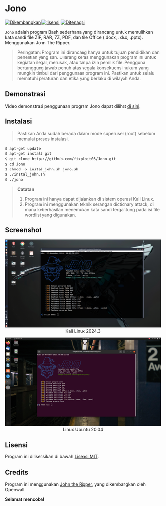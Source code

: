 # Jono

[![Dikembangkan](https://img.shields.io/badge/Dikembangkan%20di-Kali%20Linux-blue)](https://www.kali.org/)
[![lisensi](https://img.shields.io/badge/Lisensi-MIT-blue)](https://github.com/fixploit03/CrackStego/blob/main/LICENSE)
[![Ditenagai](https://img.shields.io/badge/Ditenagai%20oleh-John%20The%20Ripper-red)](https://github.com/openwall/john)

`Jono` adalah program Bash sederhana yang dirancang untuk memulihkan kata sandi file ZIP, RAR, 7Z, PDF, dan file Office (.docx, .xlsx, .pptx). Menggunakan John The Ripper.

> Peringatan: Program ini dirancang hanya untuk tujuan pendidikan dan penelitian yang sah. Dilarang keras menggunakan program ini untuk kegiatan ilegal, merusak, atau tanpa izin pemilik file. Pengguna bertanggung jawab penuh atas segala konsekuensi hukum yang mungkin timbul dari penggunaan program ini. Pastikan untuk selalu mematuhi peraturan dan etika yang berlaku di wilayah Anda.

## Demonstrasi 

Video demonstrasi penggunaan program Jono dapat dilihat [di sini](https://youtu.be/NhDhM8yXHFw?si=lM3pWlp10KDU0hcZ).

## Instalasi 

> Pastikan Anda sudah berada dalam mode superuser (root) sebelum memulai proses instalasi.

```sh
$ apt-get update
$ apt-get install git
$ git clone https://github.com/fixploit03/Jono.git
$ cd Jono
$ chmod +x instal_john.sh jono.sh
$ ./instal_john.sh
$ ./jono
```


> **Catatan**
> 1. Program ini hanya dapat dijalankan di sistem operasi Kali Linux.
> 2. Program ini menggunakan teknik serangan dictionary attack, di mana keberhasilan menemukan kata sandi tergantung pada isi file wordlist yang digunakan.

## Screenshot 

<p align="center">
  <img src="https://github.com/fixploit03/Jono/blob/main/aset/Screenshot_2024-11-27_00_20_15.png" />
  Kali Linux 2024.3
</p>

<p align="center">
  <img src="https://github.com/fixploit03/Jono/blob/main/aset/Screenshot%20from%202024-11-27%2000-09-08.png" />
  Linux Ubuntu 20.04
</p>

## Lisensi 

Program ini dilisensikan di bawah [Lisensi MIT](https://github.com/fixploit03/Jono/blob/main/LICENSE).

## Credits

Program ini menggunakan [John the Ripper](https://github.com/openwall/john), yang dikembangkan oleh Openwall.


**Selamat mencoba!**
